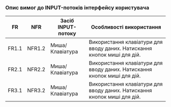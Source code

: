 ### Опис вимог до INPUT-потоків інтерфейсу користувача
| FR    | NFR    | Засіб INPUT-потоку | Особливості використання                                                 |
|-------|--------|--------------------|--------------------------------------------------------------------------|
| FR1.1 | NFR1.2 | Миша/Клавіатура    | Використання клавіатури для вводу даних. Натискання кнопок миші для дій. |
| FR2.1 | NFR2.2 | Миша/Клавіатура    | Використання клавіатури для вводу даних. Натискання кнопок миші для дій. |
| FR3.1 | NFR3.2 | Миша/Клавіатура    | Використання клавіатури для вводу даних. Натискання кнопок миші для дій. |